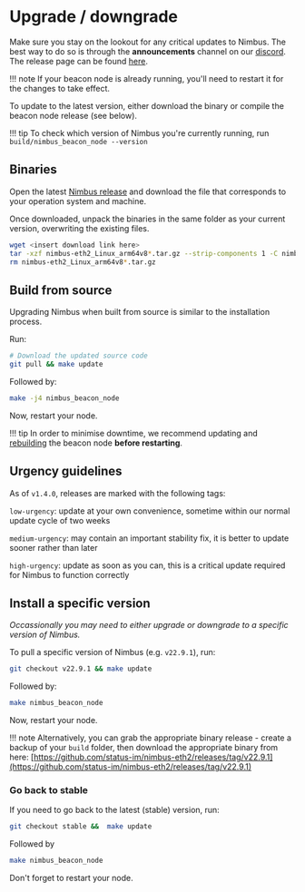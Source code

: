 # Upgrade / downgrade

Make sure you stay on the lookout for any critical updates to Nimbus. The best way to do so is through the **announcements** channel on our [discord](https://discord.com/invite/XRxWahP). The release page can be found [here](https://github.com/status-im/nimbus-eth2/releases/).

!!! note
    If your beacon node is already running, you'll need to restart it for the changes to take effect.

To update to the latest version, either download the binary or compile the beacon node release (see below).

!!! tip
    To check which version of Nimbus you're currently running, run `build/nimbus_beacon_node --version`

## Binaries

Open the latest [Nimbus release](https://github.com/status-im/nimbus-eth2/releases/latest) and download the file that corresponds to your operation system and machine.

Once downloaded, unpack the binaries in the same folder as your current version, overwriting the existing files.

```sh
wget <insert download link here>
tar -xzf nimbus-eth2_Linux_arm64v8*.tar.gz --strip-components 1 -C nimbus-eth2
rm nimbus-eth2_Linux_arm64v8*.tar.gz
```

## Build from source

Upgrading Nimbus when built from source is similar to the installation process.

Run:

```sh
# Download the updated source code
git pull && make update
```

Followed by:

```sh
make -j4 nimbus_beacon_node
```

Now, restart your node.

!!! tip
    In order to minimise downtime, we recommend updating and [rebuilding](./build.md) the beacon node **before restarting**.

## Urgency guidelines

As of `v1.4.0`, releases are marked with the following tags:

`low-urgency`: update at your own convenience, sometime within our normal update cycle of two weeks

`medium-urgency`: may contain an important stability fix, it is better to update sooner rather than later

`high-urgency`: update as soon as you can, this is a critical update required for Nimbus to function correctly


## Install a specific version

*Occassionally you may need to either upgrade or downgrade to a specific version of Nimbus.*

To pull a specific version of Nimbus (e.g. `v22.9.1`), run:
```sh
git checkout v22.9.1 && make update
```

Followed by:

```sh
make nimbus_beacon_node
```

Now, restart your node.

!!! note
    Alternatively, you can grab the appropriate binary release - create a backup of your `build` folder, then download the appropriate binary from here: [https://github.com/status-im/nimbus-eth2/releases/tag/v22.9.1](https://github.com/status-im/nimbus-eth2/releases/tag/v22.9.1)

### Go back to stable

If you need to go back to the latest (stable) version, run:
```sh
git checkout stable &&  make update
```

Followed by

```sh
make nimbus_beacon_node
```

Don't forget to restart your node.

